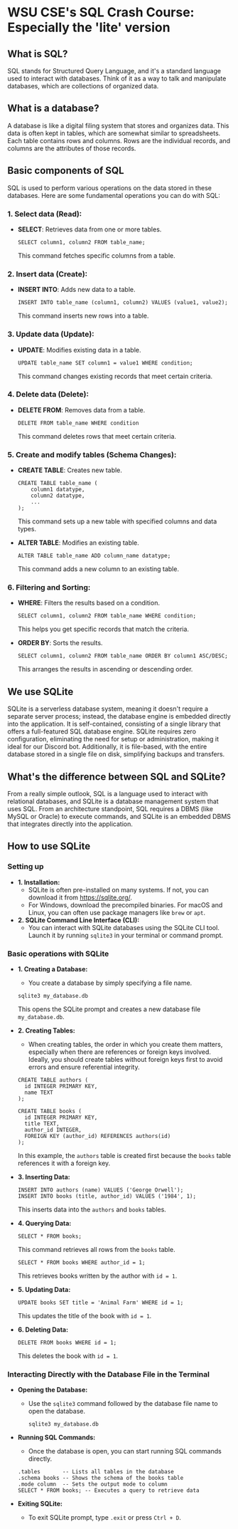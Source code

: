 # WSU CSE's SQL Crash Course: Especially the 'lite' version

## What is SQL?

SQL stands for Structured Query Language, and it's a standard language used to interact with databases. Think of it as a way to talk and manipulate databases, which are collections of organized data.

## What is a database?

A database is like a digital filing system that stores and organizes data. This data is often kept in tables, which are somewhat similar to spreadsheets. Each table contains rows and columns. Rows are the individual records, and columns are the attributes of those records.

## Basic components of SQL

SQL is used to perform various operations on the data stored in these databases. Here are some fundamental operations you can do with SQL:

### 1. Select data (Read):

- **SELECT**: Retrieves data from one or more tables.
  ```
  SELECT column1, column2 FROM table_name;
  ```
  This command fetches specific columns from a table.

### 2. Insert data (Create):

- **INSERT INTO**: Adds new data to a table.
  ```
  INSERT INTO table_name (column1, column2) VALUES (value1, value2);
  ```
  This command inserts new rows into a table.

### 3. Update data (Update):

- **UPDATE**: Modifies existing data in a table.
  ```
  UPDATE table_name SET column1 = value1 WHERE condition;
  ```
  This command changes existing records that meet certain criteria.

### 4. Delete data (Delete):

- **DELETE FROM**: Removes data from a table.
  ```
  DELETE FROM table_name WHERE condition
  ```
  This command deletes rows that meet certain criteria.

### 5. Create and modify tables (Schema Changes):

- **CREATE TABLE**: Creates new table.
  ```
  CREATE TABLE table_name (
      column1 datatype,
      column2 datatype,
      ...
  );
  ```
  This command sets up a new table with specified columns and data types.

- **ALTER TABLE**: Modifies an existing table.
  ```
  ALTER TABLE table_name ADD column_name datatype;
  ```
  This command adds a new column to an existing table.

### 6. Filtering and Sorting:

- **WHERE**: Filters the results based on a condition.
  ```
  SELECT column1, column2 FROM table_name WHERE condition;
  ```
  This helps you get specific records that match the criteria.

- **ORDER BY**: Sorts the results.
  ```
  SELECT column1, column2 FROM table_name ORDER BY column1 ASC/DESC;
  ```
  This arranges the results in ascending or descending order.

## We use SQLite

SQLite is a serverless database system, meaning it doesn't require a separate server process; instead, the database engine is embedded directly into the application. It is self-contained, consisting of a single library that offers a full-featured SQL database engine. SQLite requires zero configuration, eliminating the need for setup or administration, making it ideal for our Discord bot. Additionally, it is file-based, with the entire database stored in a single file on disk, simplifying backups and transfers.

## What's the difference between SQL and SQLite?

From a really simple outlook, SQL is a language used to interact with relational databases, and SQLite is a database management system that uses SQL. From an architecture standpoint, SQL requires a DBMS (like MySQL or Oracle) to execute commands, and SQLite is an embedded DBMS that integrates directly into the application. 

## How to use SQLite

### Setting up

- **1. Installation:**
  - SQLite is often pre-installed on many systems. If not, you can download it from https://sqlite.org/.
  - For Windows, download the precompiled binaries. For macOS and Linux, you can often use package managers like `brew` or `apt`.
- **2. SQLite Command Line Interface (CLI):**
  - You can interact with SQLite databases using the SQLite CLI tool. Launch it by running `sqlite3` in your terminal or command prompt.
 
### Basic operations with SQLite

- **1. Creating a Database:**
  - You create a database by simply specifying a file name.
  ```
  sqlite3 my_database.db
  ```
  This opens the SQLite prompt and creates a new database file `my_database.db`.

- **2. Creating Tables:**
  - When creating tables, the order in which you create them matters, especially when there are references or foreign keys involved. Ideally, you should create tables without foreign keys first to avoid errors and ensure referential integrity.
  ```
  CREATE TABLE authors (
    id INTEGER PRIMARY KEY,
    name TEXT
  );
  
  CREATE TABLE books (
    id INTEGER PRIMARY KEY,
    title TEXT,
    author_id INTEGER,
    FOREIGN KEY (author_id) REFERENCES authors(id)
  );
  ```
  In this example, the `authors` table is created first because the `books` table references it with a foreign key.

- **3. Inserting Data:**
  ```
  INSERT INTO authors (name) VALUES ('George Orwell');
  INSERT INTO books (title, author_id) VALUES ('1984', 1);
  ```
  This inserts data into the `authors` and `books` tables.

- **4. Querying Data:**
  ```
  SELECT * FROM books;
  ```
  This command retrieves all rows from the `books` table.
  ```
  SELECT * FROM books WHERE author_id = 1;
  ```
  This retrieves books written by the author with `id = 1`.

- **5. Updating Data:**
  ```
  UPDATE books SET title = 'Animal Farm' WHERE id = 1;
  ```
  This updates the title of the book with `id = 1`.

- **6. Deleting Data:**
  ```
  DELETE FROM books WHERE id = 1;
  ```
  This deletes the book with `id = 1`.

### Interacting Directly with the Database File in the Terminal

- **Opening the Database:**
  - Use the `sqlite3` command followed by the database file name to open the database.
    ```
    sqlite3 my_database.db
    ```

- **Running SQL Commands:**
  - Once the database is open, you can start running SQL commands directly.
  ```
  .tables       -- Lists all tables in the database
  .schema books -- Shows the schema of the books table
  .mode column  -- Sets the output mode to column
  SELECT * FROM books; -- Executes a query to retrieve data
  ```

- **Exiting SQLite:**
  - To exit SQLite prompt, type `.exit` or press `Ctrl + D`.
